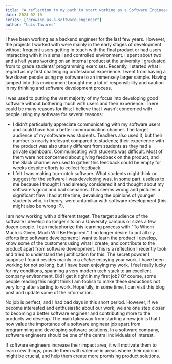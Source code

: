 ```yaml
---
title: "A reflection to my path to start working as a Software Engineer"
date: 2024-02-10
series: ["growing-as-a-software-engineer"]
author: "Luís Tavares"
---
```


I have been working as a backend engineer for the last few years. However, the projects I worked with were mainly in the early stages of development without frequent users getting in touch with the final product or had users interacting with it in a small and controlled environment. I spent about two and a half years working on an internal product at the university I graduated from to grade students' programming exercises. Recently, I started what I regard as my first challenging professional experience. I went from having a few dozen people using my software to an immensely larger sample. Having jumped into this environment brought me a lot of responsibility and caution in my thinking and software development process.

I was used to putting the vast majority of my focus into developing good software without bothering much with users and their experience. There could be many reasons for this; I believe that I wasn't concerned with people using my software for several reasons:

- I didn't particularly appreciate communicating with my software users and could have had a better communication channel. The target audience of my software was students. Teachers also used it, but their number is nearly irrelevant compared to students; their experience with the product was also utterly different from students as they had a private dashboard. Communicating with students was difficult. Most of them were not concerned about giving feedback on the product, and the Slack channel we used to gather this feedback could be empty for weeks despite efforts to collect feedback.
- I felt I was making top-notch software. What students might think or suggest for the software I was developing was, in some part, useless to me because I thought I had already considered it and thought about my software's good and bad scenarios. This seems wrong and pictures a significant flaw I had at the time, devaluing the opinions of younger students who, in theory, were unfamiliar with software development (this might also be wrong :P).

I am now working with a different target. The target audience of the software I develop no longer sits on a University campus or sizes a few dozen people. I can metaphorize this learning process with "To Whom Much is Given, Much Will Be Required.". I no longer desire to put all my efforts into software development; I want to learn the product I develop, know some of the customers using what I create, and contribute to the product apart from software development. This is a reflection I recently took and tried to understand the justification for this. The secret powder I suppose I found resides mainly in a _cliché_: enjoying your work. I have been working for not so long, but I have been enjoying my work. I feel really lucky for my conditions, spanning a very modern tech stack to an excellent company environment. Did I get it right in my first job? Of course, some people reading this might think I am foolish to make these deductions not very long after starting to work. Hopefully, in some time, I can visit this blog post and update some of the information.

No job is perfect, and I had bad days in this short period. However, if we become interested and enthusiastic about our work, we are one step closer to becoming a better software engineer and contributing more to the products we develop. The main takeaway from starting a new job is that I now value the importance of a software engineer job apart from programming and developing software solutions. In a software company, software engineers should be one of the central individuals of interest.

If software engineers increase their impact area, it will motivate them to learn new things, provide them with valence in areas where their opinion might be crucial, and help them create more promising product solutions.
